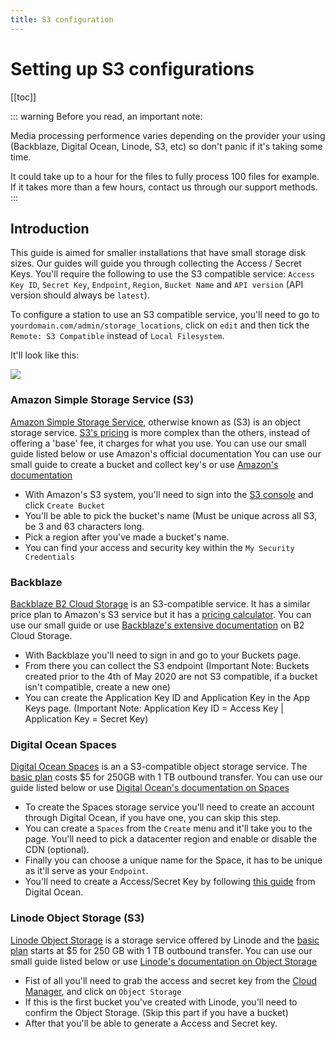 ```yaml
---
title: S3 configuration
---
```

# Setting up S3 configurations

[[toc]] 

::: warning 
Before you read, an important note: 

Media processing performence varies depending on the provider your using (Backblaze, Digital Ocean, Linode, S3, etc) so don't panic if it's taking some time. 

It could take up to a hour for the files to fully process 100 files for example. If it takes more than a few hours, contact us through our support methods. 
:::

## Introduction

This guide is aimed for smaller installations that have small storage disk sizes. Our guides will guide you through collecting the Access / Secret Keys. 
You'll require the following to use the S3 compatible service: `Access Key ID`, `Secret Key`, `Endpoint`, `Region`, `Bucket Name` and `API version` (API version should always be `latest`).

To configure a station to use an S3 compatible service, you'll need to go to `yourdomain.com/admin/storage_locations`, click on `edit` and then tick the `Remote: S3 Compatible` instead of `Local Filesystem`. 

It'll look like this: 

![](/img/Storage_Location.png)

### Amazon Simple Storage Service (S3) 
[Amazon Simple Storage Service](https://aws.amazon.com/s3/), otherwise known as (S3) is an object storage service. [S3's pricing](https://aws.amazon.com/s3/pricing/) is more complex than the others, instead of offering a 'base' fee, it charges for what you use.  You can use our small guide listed below or use Amazon's official documentation
You can use our small guide to create a bucket and collect key's or use [Amazon's documentation](https://docs.aws.amazon.com/s3/index.html)
- With Amazon's S3 system, you'll need to sign into the [S3 console](https://console.aws.amazon.com/s3/) and click `Create Bucket`
- You'll be able to pick the bucket's name (Must be unique across all S3, be 3 and 63 characters long. 
- Pick a region after you've made a bucket's name. 
- You can find your access and security key within the `My Security Credentials`

### Backblaze
[Backblaze B2 Cloud Storage](https://www.backblaze.com/b2/cloud-storage.html) is an S3-compatible service. It has a similar price plan to Amazon's S3 service but it has a [pricing calculator](https://www.backblaze.com/b2/cloud-storage-pricing.html). 
You can use our small guide or use [Backblaze's extensive documentation](https://help.backblaze.com/hc/en-us/categories/202640068-Backblaze-B2-Cloud-Storage) on B2 Cloud Storage. 
- With Backblaze you'll need to sign in and go to your Buckets page. 
- From there you can collect the S3 endpoint (Important Note: Buckets created prior to the 4th of May 2020 are not S3 compatible, if a bucket isn't compatible, create a new one) 
- You can create the Application Key ID and Application Key in the App Keys page. (Important Note: Application Key ID = Access Key | Application Key = Secret Key)

### Digital Ocean Spaces
[Digital Ocean Spaces](https://www.digitalocean.com/products/spaces/) is an a S3-compatible object storage service. The [basic plan](https://www.digitalocean.com/docs/spaces/#plans-and-pricing) costs $5 for 250GB with 1 TB outbound transfer. 
You can use our guide listed below or use [Digital Ocean's documentation on Spaces](https://www.digitalocean.com/docs/spaces/) 
- To create the Spaces storage service you'll need to create an account through Digital Ocean, if you have one, you can skip this step.  
- You can create a `Spaces` from the `Create` menu and it'll take you to the page. You'll need to pick a datacenter region and enable or disable the CDN (optional). 
- Finally you can choose a unique name for the Space, it has to be unique as it'll serve as your `Endpoint`.
- You'll need to create a Access/Secret Key by following [this guide](https://www.digitalocean.com/docs/spaces/how-to/manage-access/) from Digital Ocean.

### Linode Object Storage (S3) 

[Linode Object Storage](https://www.linode.com/products/object-storage/) is a storage service offered by Linode and the [basic plan](https://www.linode.com/pricing/#row--storage) starts at $5 for 250 GB with 1 TB outbound transfer. 
You can use our small guide listed below or use [Linode's documentation on Object Storage](https://www.linode.com/docs/guides/how-to-use-object-storage/) 
- Fist of all you'll need to grab the access and secret key from the [Cloud Manager](https://cloud.linode.com/), and click on `Object Storage`
- If this is the first bucket you've created with Linode, you'll need to confirm the Object Storage. (Skip this part if you have a bucket)
- After that you'll be able to generate a Access and Secret key. 
